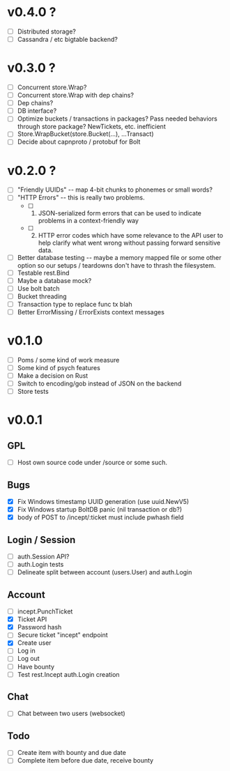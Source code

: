 # v0.4.0 ?

- [ ] Distributed storage?
- [ ] Cassandra / etc bigtable backend?

# v0.3.0 ?

- [ ] Concurrent store.Wrap?
- [ ] Concurrent store.Wrap with dep chains?
- [ ] Dep chains?
- [ ] DB interface?
- [ ] Optimize buckets / transactions in packages?  Pass needed behaviors
   through store package?  NewTickets, etc. inefficient
- [ ] Store.WrapBucket(store.Bucket(...), ...Transact)
- [ ] Decide about capnproto / protobuf for Bolt

# v0.2.0 ?

- [ ] "Friendly UUIDs" -- map 4-bit chunks to phonemes or small words?
- [ ] "HTTP Errors" -- this is really two problems.
  - [ ] 1. JSON-serialized form errors that can be used to indicate problems
       in a context-friendly way
  - [ ] 2. HTTP error codes which have some relevance to the API user to help
       clarify what went wrong without passing forward sensitive data.
- [ ] Better database testing -- maybe a memory mapped file or some other
   option so our setups / teardowns don't have to thrash the filesystem.
- [ ] Testable rest.Bind
- [ ] Maybe a database mock?
- [ ] Use bolt batch
- [ ] Bucket threading
- [ ] Transaction type to replace func tx blah
- [ ] Better ErrorMissing / ErrorExists context messages

# v0.1.0

- [ ] Poms / some kind of work measure
- [ ] Some kind of psych features
- [ ] Make a decision on Rust
- [ ] Switch to encoding/gob instead of JSON on the backend
- [ ] Store tests

# v0.0.1

## GPL

- [ ] Host own source code under /source or some such.

## Bugs

- [x] Fix Windows timestamp UUID generation (use uuid.NewV5)
- [x] Fix Windows startup BoltDB panic (nil transaction or db?)
- [x] body of POST to /incept/:ticket must include pwhash field

## Login / Session

- [ ] auth.Session API?
- [ ] auth.Login tests
- [ ] Delineate split between account (users.User) and auth.Login

## Account

- [ ] incept.PunchTicket
- [x] Ticket API
- [x] Password hash
- [ ] Secure ticket "incept" endpoint
- [x] Create user
- [ ] Log in
- [ ] Log out
- [ ] Have bounty
- [ ] Test rest.Incept auth.Login creation

## Chat

- [ ] Chat between two users (websocket)

## Todo

- [ ] Create item with bounty and due date
- [ ] Complete item before due date, receive bounty
